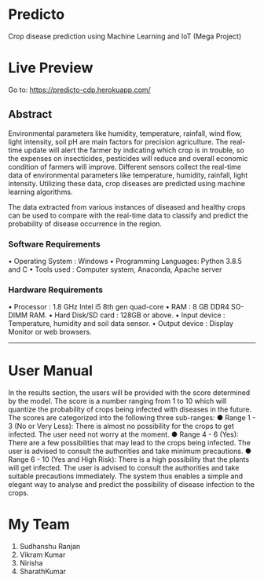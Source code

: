 # Predicto
Crop disease prediction using Machine Learning and IoT (Mega Project)

# Live Preview
Go to: https://predicto-cdp.herokuapp.com/

## Abstract 

Environmental parameters like humidity, temperature, rainfall, wind flow, light intensity,
soil pH are main factors for precision agriculture. The real-time update will alert the
farmer by indicating which crop is in trouble, so the expenses on insecticides, pesticides
will reduce and overall economic condition of farmers will improve. Different sensors
collect the real-time data of environmental parameters like temperature, humidity,
rainfall, light intensity. Utilizing these data, crop diseases are predicted using machine
learning algorithms. 

The data extracted from various instances of
diseased and healthy crops can be used to compare with the real-time data to classify and
predict the probability of disease occurrence in the region.

### Software Requirements
• Operating System : Windows
• Programming Languages: Python 3.8.5 and C
• Tools used : Computer system, Anaconda, Apache server
### Hardware Requirements
• Processor : 1.8 GHz Intel i5 8th gen quad-core
• RAM : 8 GB DDR4 SO-DIMM RAM.
• Hard Disk/SD card : 128GB or above.
• Input device : Temperature, humidity and soil data sensor.
• Output device : Display Monitor or web browsers. 


---------------------------------------------------------------------------------------


# User Manual

In the results section, the users will be provided with the score determined by the
model. The score is a number ranging from 1 to 10 which will quantize the probability of
crops being infected with diseases in the future. The scores are categorized into the
following three sub-ranges:
● Range 1 - 3 (No or Very Less): There is almost no possibility for the crops to get
infected. The user need not worry at the moment.
● Range 4 - 6 (Yes): There are a few possibilities that may lead to the crops being
infected. The user is advised to consult the authorities and take minimum
precautions.
● Range 6 - 10 (Yes and High Risk): There is a high possibility that the plants will
get infected. The user is advised to consult the authorities and take suitable
precautions immediately.
The system thus enables a simple and elegant way to analyse and predict the possibility of
disease infection to the crops.


# My Team
1. Sudhanshu Ranjan
2. Vikram Kumar
3. Nirisha
4. SharathKumar